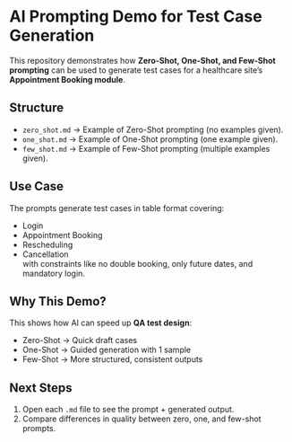 # AI Prompting Demo for Test Case Generation

This repository demonstrates how **Zero-Shot, One-Shot, and Few-Shot prompting** can be used to generate test cases for a healthcare site’s **Appointment Booking module**.

## Structure
- `zero_shot.md` → Example of Zero-Shot prompting (no examples given).
- `one_shot.md` → Example of One-Shot prompting (one example given).
- `few_shot.md` → Example of Few-Shot prompting (multiple examples given).

## Use Case
The prompts generate test cases in table format covering:
- Login
- Appointment Booking
- Rescheduling
- Cancellation  
with constraints like no double booking, only future dates, and mandatory login.

## Why This Demo?
This shows how AI can speed up **QA test design**:
- Zero-Shot → Quick draft cases  
- One-Shot → Guided generation with 1 sample  
- Few-Shot → More structured, consistent outputs  

## Next Steps
1. Open each `.md` file to see the prompt + generated output.  
2. Compare differences in quality between zero, one, and few-shot prompts.  

